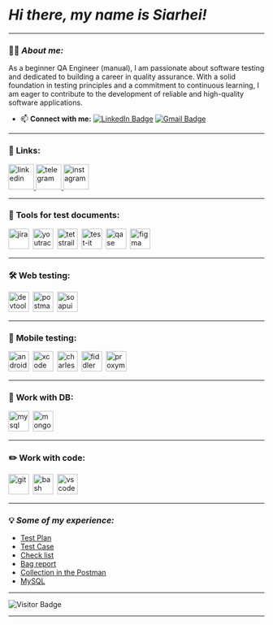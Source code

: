 # **_Hi there, my name is Siarhei!_**

---

### 👨‍💻 **_About me:_**

As a beginner QA Engineer (manual), I am passionate about software testing and dedicated to building a career in quality assurance. With a solid foundation in testing principles and a commitment to continuous learning, I am eager to contribute to the development of reliable and high-quality software applications.

- 📫 **Connect with me:** [![LinkedIn Badge](https://img.shields.io/badge/-@siarheipryimachuk-blue?style=flat&logo=LinkedIn&logoColor=white)](https://www.linkedin.com/in/siarhei-pryimachuk-245a78228/) [![Gmail Badge](https://img.shields.io/badge/-Gmail-red?style=flat&logo=Gmail&logoColor=white)](woodgroup.by2012@gmail.com)

---

### 🤝 **Links:**

  <div id="badges">
    <a href="https://www.linkedin.com/in/siarhei-pryimachuk-245a78228/" target="_blank">
      <img src="https://cdn-icons-png.flaticon.com/512/2504/2504799.png" width="50" height="50" alt="linkedin" />
    </a>
    <a href="https://t.me/siarheipryimachuk" target="_blank">
      <img src="https://cdn-icons-png.flaticon.com/512/2111/2111646.png" width="50" height="50" alt="telegram" />
    </a>
    <a href="https://www.instagram.com/sergei_pryimachuk" target="_blank">
      <img src="https://static-00.iconduck.com/assets.00/social-instagram-icon-2048x2048-xuel0xhc.png" width="50" height="50" alt="instagram" />
    </a>
  </div>

  
---

### 📁 **Tools for test documents:**

<div>
  <img src="https://cdn.jsdelivr.net/gh/devicons/devicon/icons/jira/jira-original.svg" title="jira" alt="jira" width="40" height="40"/>&nbsp
  <img src="https://upload.wikimedia.org/wikipedia/commons/thumb/8/8d/YouTrack_Icon.svg/1024px-YouTrack_Icon.svg.png?20200803082248" title="youtrack" alt="youtrack" width="40" height="40"/>&nbsp
  <img src="https://codahosted.io/packs/21236/unversioned/assets/LOGO/ba1091c59bab89cd2fd0f289622731fe16113d7b00905abe64759c313a4b73b76c1b0426076ed76cb74752234c734131df46992d5b8b48fc13e264240e4f7119f736cfeb64df36ded54b5cbf6198b9cadedf18dd0cac5c7dbcd16e6336c29363cd1292ba" title="testrail" alt="tetstrail" width="40" height="40"/>&nbsp
  <img src="https://docs.testit.software/images/testit_logo_icon.png" title="test-it" alt="test-it" width="40" height="40"/>&nbsp
  <img src="https://luna1.co/eb0187.png" title="qase" alt="qase" width="40" height="40"/>&nbsp
  <img src="https://cdn.jsdelivr.net/gh/devicons/devicon/icons/figma/figma-original.svg" title="figma" alt="figma" width="40" height="40"/>&nbsp
</div>

---

### 🛠 **Web testing:**

<div>
  <img src="https://d33wubrfki0l68.cloudfront.net/38b5c953a4667366685d55db55d057c86db1fc54/a0fdc/static/acae6b24d940347661ca901ea07f47c1/chrome-dev-logo-icon.png" title="devtools" alt="devtools" width="40" height="40"/>&nbsp
  <img src="https://img.uxwing.com/wp-content/themes/uxwing/download/brands-social-media/postman-icon.svg" title="postman" alt="postman" width="40" height="40"/>&nbsp
  <img src="https://static0.smartbear.co/smartbearbrand/media/images/home/soapui-icon.svg" title="soapui" alt="soapui" width="40" height="40"/>&nbsp
</div>

---

### :iphone: **Mobile testing:**

<div>
  <img src="https://cdn.jsdelivr.net/gh/devicons/devicon/icons/androidstudio/androidstudio-original.svg" title="android-studio" alt="android-studio" width="40" height="40"/>&nbsp
  <img src="https://cdn.jsdelivr.net/gh/devicons/devicon/icons/xcode/xcode-original.svg" title="xcode" alt="xcode" width="40" height="40"/>&nbsp
  <img src="https://cdn.icon-icons.com/icons2/3053/PNG/512/charles_proxy_macos_bigsur_icon_190302.png" title="charles-proxy" alt="charles-proxy" width="40" height="40"/>&nbsp
  <img src="https://www.megaleechers.com/storage/Fiddler-Everywhere-Icon.png" title="fiddler" alt="fiddler" width="40" height="40"/>&nbsp
  <img src="https://pbs.twimg.com/profile_images/1589614420766126080/slAIVDtr_400x400.jpg" title="proxyman" alt="proxyman" width="40" height="40"/>&nbsp
</div>


---

### 💾 **Work with DB:**

<div>
  <img src="https://cdn.jsdelivr.net/gh/devicons/devicon/icons/mysql/mysql-original.svg" title="mysql" alt="mysql" width="40" height="40"/>&nbsp
  <img src="https://cdn.jsdelivr.net/gh/devicons/devicon/icons/mongodb/mongodb-original.svg" title="mongodb" alt="mongodb" width="40" height="40"/>&nbsp
</div>

---

### ✏️ **Work with code:**

<div>
  <img src="https://cdn.jsdelivr.net/gh/devicons/devicon/icons/git/git-original.svg" title="git" alt="git" width="40" height="40"/>&nbsp
  <img src="https://upload.wikimedia.org/wikipedia/commons/thumb/4/4b/Bash_Logo_Colored.svg/1024px-Bash_Logo_Colored.svg.png?20180723054350" title="bash" alt="bash" width="40" height="40"/>&nbsp
  <img src="https://cdn.jsdelivr.net/gh/devicons/devicon/icons/vscode/vscode-original.svg" title="vscode" alt="vscode" width="40" height="40"/>&nbsp
  
</div>

---

<!-- ### 💻 Пройденные курсы:

| Курсы                                                           | Дата              |
| ----------------------------------------------------------------| :---------------: |
| netology.ru/Старт в программировании                            | 02/2022 - 03/2022 |

--- -->

### :bulb: **_Some of my experience:_**

  + [Test Plan](https://docs.google.com/document/d/1UeyOcCfStOvtOXWwxPtO5R47BY1oyWPMCNMx6VKdlCg/edit?usp=sharing)
  + [Test Case](https://docs.google.com/spreadsheets/d/1YKxu_NGiM9Serbw5HV-WvAjmFwneN-LFU_glYqAnT4M/edit?usp=sharing)
  + [Check list](https://docs.google.com/spreadsheets/d/17451HWARUgcxWzwNOzZKDuJw_8EkxdKnJw_Z_B1Yod0/edit?usp=sharing)
  + [Bag report](https://docs.google.com/spreadsheets/d/1WIu3-KjTTrjRNQbLfRSlnBjgBQIOIb-QtuoTQ5zUl7g/edit?usp=sharing)
  + [Collection in the Postman]()
  + [MySQL](https://docs.google.com/document/d/1G_362mCBPhXi2yOryo7osiJs6Zjqdb88H0QC-PF-KHM/edit)



____
![Visitor Badge](https://visitor-badge.laobi.icu/badge?page_id=SiarheiPryimachuk)

---
